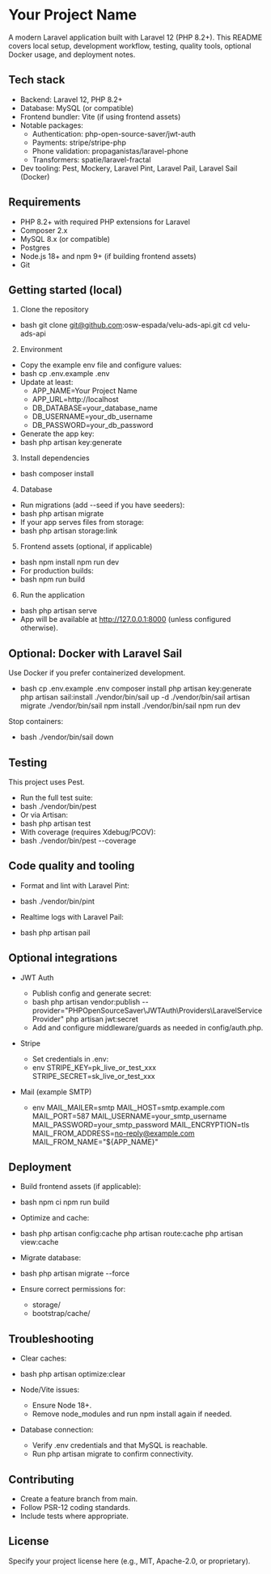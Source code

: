 # Your Project Name

A modern Laravel application built with Laravel 12 (PHP 8.2+). This README covers local setup, development workflow, testing, quality tools, optional Docker usage, and deployment notes.

## Tech stack

- Backend: Laravel 12, PHP 8.2+
- Database: MySQL (or compatible)
- Frontend bundler: Vite (if using frontend assets)
- Notable packages:
    - Authentication: php-open-source-saver/jwt-auth
    - Payments: stripe/stripe-php
    - Phone validation: propaganistas/laravel-phone
    - Transformers: spatie/laravel-fractal
- Dev tooling: Pest, Mockery, Laravel Pint, Laravel Pail, Laravel Sail (Docker)

## Requirements

- PHP 8.2+ with required PHP extensions for Laravel
- Composer 2.x
- MySQL 8.x (or compatible)
- Postgres
- Node.js 18+ and npm 9+ (if building frontend assets)
- Git

## Getting started (local)

1) Clone the repository
- bash
  git clone git@github.com:osw-espada/velu-ads-api.git
  cd velu-ads-api

2) Environment
- Copy the example env file and configure values:
- bash
  cp .env.example .env
- Update at least:
    - APP_NAME=Your Project Name
    - APP_URL=http://localhost
    - DB_DATABASE=your_database_name
    - DB_USERNAME=your_db_username
    - DB_PASSWORD=your_db_password
- Generate the app key:
- bash
  php artisan key:generate

3) Install dependencies
- bash
  composer install

4) Database
- Run migrations (add --seed if you have seeders):
- bash
  php artisan migrate
- If your app serves files from storage:
- bash
  php artisan storage:link

5) Frontend assets (optional, if applicable)
- bash
  npm install
  npm run dev
- For production builds:
- bash
  npm run build

6) Run the application
- bash
  php artisan serve
- App will be available at http://127.0.0.1:8000 (unless configured otherwise).

## Optional: Docker with Laravel Sail

Use Docker if you prefer containerized development.

- bash
  cp .env.example .env
  composer install
  php artisan key:generate
  php artisan sail:install
  ./vendor/bin/sail up -d
  ./vendor/bin/sail artisan migrate
  ./vendor/bin/sail npm install
  ./vendor/bin/sail npm run dev

Stop containers:
- bash
  ./vendor/bin/sail down

## Testing

This project uses Pest.

- Run the full test suite:
- bash
  ./vendor/bin/pest
- Or via Artisan:
- bash
  php artisan test
- With coverage (requires Xdebug/PCOV):
- bash
  ./vendor/bin/pest --coverage

## Code quality and tooling

- Format and lint with Laravel Pint:
- bash
  ./vendor/bin/pint

- Realtime logs with Laravel Pail:
- bash
  php artisan pail

## Optional integrations

- JWT Auth
    - Publish config and generate secret:
    - bash
      php artisan vendor:publish --provider="PHPOpenSourceSaver\JWTAuth\Providers\LaravelServiceProvider"
      php artisan jwt:secret
    - Add and configure middleware/guards as needed in config/auth.php.

- Stripe
    - Set credentials in .env:
    - env
      STRIPE_KEY=pk_live_or_test_xxx
      STRIPE_SECRET=sk_live_or_test_xxx

- Mail (example SMTP)
    - env
      MAIL_MAILER=smtp
      MAIL_HOST=smtp.example.com
      MAIL_PORT=587
      MAIL_USERNAME=your_smtp_username
      MAIL_PASSWORD=your_smtp_password
      MAIL_ENCRYPTION=tls
      MAIL_FROM_ADDRESS=no-reply@example.com
      MAIL_FROM_NAME="${APP_NAME}"

## Deployment

- Build frontend assets (if applicable):
- bash
  npm ci
  npm run build

- Optimize and cache:
- bash
  php artisan config:cache
  php artisan route:cache
  php artisan view:cache

- Migrate database:
- bash
  php artisan migrate --force

- Ensure correct permissions for:
    - storage/
    - bootstrap/cache/

## Troubleshooting

- Clear caches:
- bash
  php artisan optimize:clear

- Node/Vite issues:
    - Ensure Node 18+.
    - Remove node_modules and run npm install again if needed.

- Database connection:
    - Verify .env credentials and that MySQL is reachable.
    - Run php artisan migrate to confirm connectivity.

## Contributing

- Create a feature branch from main.
- Follow PSR-12 coding standards.
- Include tests where appropriate.

## License

Specify your project license here (e.g., MIT, Apache-2.0, or proprietary).
